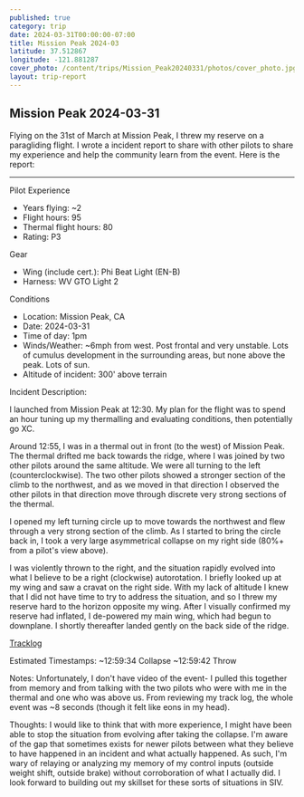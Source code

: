 ```yaml
---
published: true
category: trip
date: 2024-03-31T00:00:00-07:00
title: Mission Peak 2024-03
latitude: 37.512867
longitude: -121.881287
cover_photo: /content/trips/Mission_Peak20240331/photos/cover_photo.jpg
layout: trip-report
---
```



## Mission Peak 2024-03-31

Flying on the 31st of March at Mission Peak, I threw my reserve on a paragliding flight. I wrote a incident report to share with other pilots to share my experience and help the community learn from the event. Here is the report:

---

Pilot Experience
- Years flying: ~2
- Flight hours: 95
- Thermal flight hours: 80
- Rating: P3

Gear
- Wing (include cert.): Phi Beat Light (EN-B)
- Harness: WV GTO Light 2

Conditions
- Location: Mission Peak, CA
- Date: 2024-03-31
- Time of day: 1pm
- Winds/Weather: ~6mph from west. Post frontal and very unstable. Lots of cumulus development in the surrounding areas, but none above the peak. Lots of sun.
- Altitude of incident: 300' above terrain

Incident Description:

I launched from Mission Peak at 12:30. My plan for the flight was to spend an hour tuning up my thermalling and evaluating conditions, then potentially go XC.

Around 12:55, I was in a thermal out in front (to the west) of Mission Peak. The thermal drifted me back towards the ridge, where I was joined by two other pilots around the same altitude. We were all turning to the left (counterclockwise). The two other pilots showed a stronger section of the climb to the northwest, and as we moved in that direction I observed the other pilots in that direction move through discrete very strong sections of the thermal. 

I opened my left turning circle up to move towards the northwest and flew through a very strong section of the climb. As I started to bring the circle back in, I took a very large asymmetrical collapse on my right side (80%+ from a pilot's view above). 

I was violently thrown to the right, and the situation rapidly evolved into what I believe to be a right (clockwise) autorotation. I briefly looked up at my wing and saw a cravat on the right side. With my lack of altitude I knew that I did not have time to try to address the situation, and so I threw my reserve hard to the horizon opposite my wing. After I visually confirmed my reserve had inflated, I de-powered my main wing, which had begun to downplane. I shortly thereafter landed gently on the back side of the ridge. 

[Tracklog]( https://www.sportstracklive.com/track/map/RobB/1/mission-peak-cal-fire-northern-region-fremont/945796?mode=3D) 

Estimated Timestamps: 
~12:59:34 Collapse
~12:59:42 Throw

Notes: 
Unfortunately, I don't have video of the event- I pulled this together from memory and from talking with the two pilots who were with me in the thermal and one who was above us. From reviewing my track log, the whole event was ~8 seconds (though it felt like eons in my head). 

Thoughts:
I would like to think that with more experience, I might have been able to stop the situation from evolving after taking the collapse. I'm aware of the gap that sometimes exists for newer pilots between what they believe to have happened in an incident and what actually happened. As such, I'm wary of relaying or analyzing my memory of my control inputs (outside weight shift, outside brake) without corroboration of what I actually did. I look forward to building out my skillset for these sorts of situations in SIV. 



